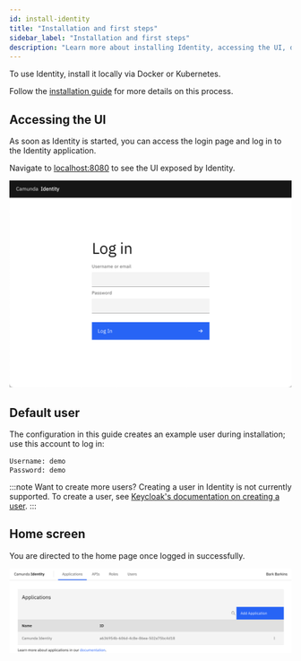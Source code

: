 ```yaml
---
id: install-identity
title: "Installation and first steps"
sidebar_label: "Installation and first steps"
description: "Learn more about installing Identity, accessing the UI, default users, the home screen, and more."
---
```


To use Identity, install it locally via Docker or Kubernetes.

Follow the [installation guide](/self-managed/installation/overview.md) for more details on this process.

## Accessing the UI

As soon as Identity is started, you can access the login page and log in to the Identity application.

Navigate to [localhost:8080](http://localhost:8080) to see the UI exposed by Identity.

![identity-login-page](./img/identity-login-page.png)

## Default user

The configuration in this guide creates an example user during installation; use this account to log in:

```text
Username: demo
Password: demo
```

:::note Want to create more users?
Creating a user in Identity is not currently supported. To create a user, see
[Keycloak's documentation on creating a user](https://www.keycloak.org/docs/23.0.1/server_admin/#proc-creating-user_server_administration_guide).
:::

## Home screen

You are directed to the home page once logged in successfully.

![identity-landing-page](./img/identity-landing-page.png)
